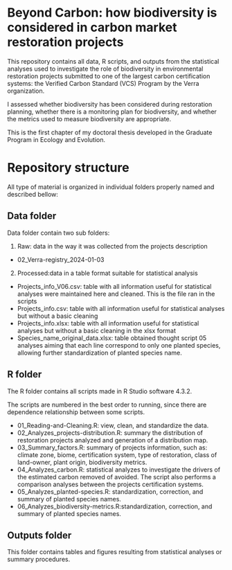 # **Beyond Carbon: how biodiversity is considered in carbon market restoration projects**

This repository contains all data, R scripts, and outputs from the statistical analyses used to investigate the role of biodiversity in environmental restoration projects submitted to one of the largest carbon certification systems: the Verified Carbon Standard (VCS) Program by the Verra organization.

I assessed whether biodiversity has been considered during restoration planning, whether there is a monitoring plan for biodiversity, and whether the metrics used to measure biodiversity are appropriate.

This is the first chapter of my doctoral thesis developed in the Graduate Program in Ecology and Evolution.

# **Repository structure**

All type of material is organized in individual folders properly named and described bellow:

## **Data folder**
Data folder contain two sub folders:

1. Raw: data in the way it was collected from the projects description
- 02_Verra-registry_2024-01-03

2. Processed:data in a table format suitable for statistical analysis
- Projects_info_V06.csv: table with all information useful for statistical analyses were maintained here and cleaned. This is the file ran in the scripts 
- Projects_info.csv: table with all information useful for statistical analyses but without a basic cleaning
- Projects_info.xlsx: table with all information useful for statistical analyses but without a basic cleaning in the xlsx format
- Species_name_original_data.xlsx: table obtained thought script 05 analyses aiming that each line correspond to only one planted species, allowing further standardization of planted species name.  

## **R folder**

The R folder contains all scripts made in R Studio software 4.3.2.

The scripts are numbered in the best order to running, since there are dependence relationship between some scripts.

- 01_Reading-and-Cleaning.R: view, clean, and standardize the data.
- 02_Analyzes_projects-distribution.R: summary the distribution of restoration projects analyzed and generation of a distribution map. 
- 03_Summary_factors.R: summary of projects information, such as: climate zone, biome, certification system, type of restoration, class of land-owner, plant origin, biodiversity metrics.
- 04_Analyzes_carbon.R: statistical analyzes to investigate the drivers of the estimated carbon removed of avoided. The script also performs a comparison analyses between the projects certification systems. 
- 05_Analyzes_planted-species.R: standardization, correction, and summary of planted species names.
- 06_Analyzes_biodiversity-metrics.R:standardization, correction, and summary of planted species names. 

## **Outputs folder**

This folder contains tables and figures resulting from statistical analyses or summary procedures.

